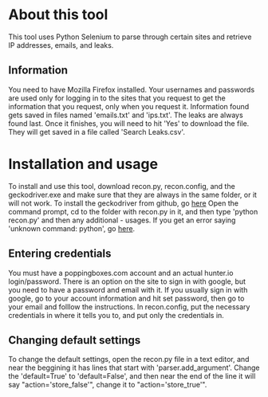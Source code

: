 # About this tool
This tool uses Python Selenium to parse through certain sites and retrieve IP addresses, emails, and leaks.

## Information
You need to have Mozilla Firefox installed.  Your usernames and passwords are used only for logging in to the sites that you request to get the information that you request, only when you request it.  Information found gets saved in files named 'emails.txt' and 'ips.txt'.  The leaks are always found last.  Once it finishes, you will need to hit 'Yes' to download the file.  They will get saved in a file called 'Search Leaks.csv'.

# Installation and usage
To install and use this tool, download recon.py, recon.config, and the geckodriver.exe and make sure that they are always in the same folder, or it will not work.  To install the geckodriver from github, go [here](https://github.com/mozilla/geckodriver/releases)  Open the command prompt, cd to the folder with recon.py in it, and then type 'python recon.py' and then any additional - usages.  If you get an error saying 'unknown command: python', go [here](https://geek-university.com/python/add-python-to-the-windows-path/).

## Entering credentials
You must have a poppingboxes.com account and an actual hunter.io login/password.  There is an option on the site to sign in with google, but you need to have a password and email with it.  If you usually sign in with google, go to your account information and hit set password, then go to your email and folllow the instructions.  In recon.config, put the necessary credentials in where it tells you to, and put only the credentials in.

## Changing default settings
To change the default settings, open the recon.py file in a text editor, and near the beggining it has lines that start with 'parser.add_argument'.  Change the 'default=True' to 'default=False', and then near the end of the line it will say "action='store_false'", change it to "action='store_true'".
